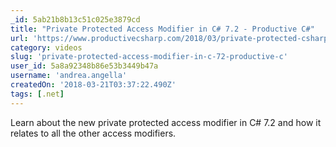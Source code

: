 ```yaml
---
_id: 5ab21b8b13c51c025e3879cd
title: "Private Protected Access Modifier in C# 7.2 - Productive C#"
url: 'https://www.productivecsharp.com/2018/03/private-protected-csharp72/'
category: videos
slug: 'private-protected-access-modifier-in-c-72-productive-c'
user_id: 5a8a92348b86e53b3449b47a
username: 'andrea.angella'
createdOn: '2018-03-21T03:37:22.490Z'
tags: [.net]
---
```


Learn about the new private protected access modifier in C# 7.2 and how it relates to all the other access modifiers.
